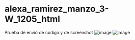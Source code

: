 # alexa_ramirez_manzo_3-W_1205_html
Prueba de envió de código y de screenshot
![image](https://github.com/user-attachments/assets/afb9cd5b-fb03-4e43-b77d-1b98ab76c89c)
![image](https://github.com/user-attachments/assets/a9407c3c-9386-463f-aa0c-9d0bae210231)



